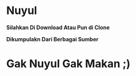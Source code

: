 # Nuyul

**Silahkan Di Download Atau Pun di Clone**

**Dikumpulakn Dari Berbagai Sumber**

# Gak Nuyul Gak Makan ;)
